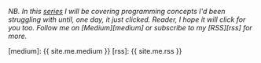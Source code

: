 _NB. In this [series][series] I will be covering programming concepts I'd been struggling with until, one day, it just clicked. Reader, I hope it will click for you too. Follow me on [Medium][medium] or subscribe to my [RSS][rss] for more._

[series]: /tag/?how-i-figured-out

[medium]: {{ site.me.medium }}
[rss]: {{ site.me.rss }}
